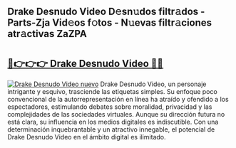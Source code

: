 ## Drake Desnudo Video D𝚎sn𝚞dos filtr𝚊dos - Parts-Zja Vid𝚎os f𝚘tos - N𝚞evas filtr𝚊ciones atr𝚊ctivas ZaZPA

# <h2><a href="http://mb2d8z.tromn.icu/?c=Drake+Desnudo+Video">🔗👉👉👉 Drake Desnudo Video 🔗🔗</a></h2>

[![Drake Desnudo Video nuevo](https://i.imgur.com/pEAQMta.gif)](http://mb2d8z.tromn.icu/?c=Drake+Desnudo+Video)
Drake Desnudo Video, un personaje intrigante y esquivo, trasciende las etiquetas simples. Su enfoque poco convencional de la autorrepresentación en línea ha atraído y ofendido a los espectadores, estimulando debates sobre moralidad, privacidad y las complejidades de las sociedades virtuales. Aunque su dirección futura no está clara, su influencia en los medios digitales es indiscutible. Con una determinación inquebrantable y un atractivo innegable, el potencial de Drake Desnudo Video en el ámbito digital es ilimitado.
